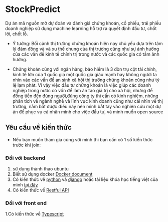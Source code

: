 # StockPredict
Dự án mã nguồn mở dự đoán và đánh giá chứng khoán, cổ phiếu, trái phiếu doanh nghiệp sử dụng machine learning hỗ trợ ra quyết định đầu tư, chốt lời, chốt lỗ.

- Ý tưởng: Bối cảnh thị trường chứng khoán hiện nay chủ yếu dựa trên tâm lý đám đông và và xu thế chung của thị trường cũng như sự ảnh hưởng của các vấn đề kinh tế chính trị trong nước và các quốc gia có tầm ảnh hưởng.

- Chứng khoán cùng với ngân hàng, bảo hiểm là 3 đòn trụ cột tài chính, kinh tế lớn của 1 quốc gia một quốc gia giàu mạnh hay không người ta nhìn vào các vấn đề an sinh xã hội thị trường chứng khoán cũng như tỷ lệ lạm phát. Vì vậy việc đầu tư chứng khoán là việc giúp các doanh nghiệp trong nước có vốn để làm ăn tạo giá trị cho xã hội, nhưng để đồng tiền đến đúng người,đúng  công ty thì cần có kinh nghiệm, những phân tích về ngành nghề và lĩnh vực kinh doanh cũng như cái nhìn về thị trường, nắm bắt được điều này nên mình bắt tay vào nghiên cứu một dự án để phục vụ cá nhân mình cho việc đầu tư, và mình muốn open source

## Yêu cầu về kiến thức 
- Nếu bạn muốn tham gia cùng với mình thì bạn cần có 1 số kiến thức trước khi join:

### Đối với backend 
1. sử dụng thành thạo ubuntu 
2. Biết sử dụng docker [Docker document](https://docs.docker.com/)
3. Có kiến thức về [python](https://python.org) và [django](https://docs.djangoproject.com/en/2.2/) hoặc tài liệu khóa học tiếng việt của mình [tại đây](https://www.youtube.com/playlist?list=PLZEIt444jqpB1j3RD4BrYm9JmNVYuzVNm)
4. Có kiến thức về  [Restful API](https://www.django-rest-framework.org/tutorial/quickstart/)

### Đối với front end 
1.Có kiến thức về  [Typescript](https://www.typescriptlang.org/docs/handbook/basic-types.html)
